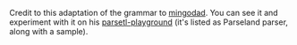 Credit to this adaptation of the grammar to [mingodad](github.com/mingodad). You can see it
and experiment with it on his [parsetl-playground](https://mingodad.github.io/parsertl-playground/playground/) (it's listed as Parseland parser, along with a sample).

